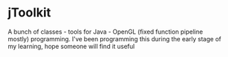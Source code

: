 jToolkit
========

A bunch of classes - tools for Java - OpenGL (fixed function pipeline mostly) programming. I've been programming this during the early stage of my learning, hope someone will find it useful
